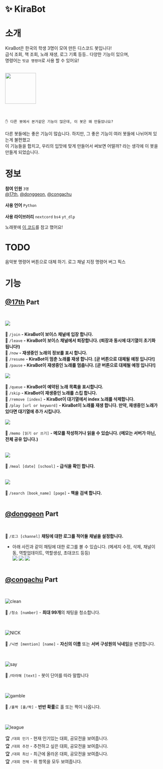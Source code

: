 
# ✨ KiraBot
# 소개
KiraBot은 한국의 학생 3명이 모여 만든 디스코드 봇입니다!<br>
급식 조회, 책 조회, 노래 재생, 로그 기록 등등.. 다양한 기능이 있으며,<br>
명령어는 ``빗금 명령어``로 사용 할 수 있어요!<br><br>

<a href="https://discord.com/api/oauth2/authorize?client_id=1011602097801809990&permissions=8&scope=applications.commands%20bot"><img width="100px" src="https://user-images.githubusercontent.com/68435966/187939033-005b1748-12d9-41e8-8e3b-8de047bbd0ae.png"/></a><br><br><br>

``✋ 다른 봇에서 본거같은 기능이 많은데, 이 봇은 왜 만들었나요?``<br><br>
다른 봇들에는 좋은 기능이 많습니다. 하지만, 그 좋은 기능이 여러 봇들에 나뉘어져 있는게 불편했고<br>
이 기능들을 합치고, 우리의 입맛에 맞게 만들어서 써보면 어떨까? 라는 생각에 이 봇을 만들게 되었습니다.


# 정보
**참여 인원** ``3명``<br>
<a href="https://github.com/oneseventh">@17th</a>, <a href="https://github.com/zzxz46412">@donggeon</a>, <a href="https://github.com/congachu">@congachu</a><br><br>
**사용 언어** ``Python``<br><br>
**사용 라이브러리** ``nextcord`` ``bs4`` ``yt_dlp``

노래봇에 [이 코드](https://gist.github.com/vbe0201/ade9b80f2d3b64643d854938d40a0a2d)를 참고 했어요!

# TODO

음악봇 명령어 버튼으로 대체 하기.
로그 채널 지정 명령어 버그 픽스


# 기능
<h2><a href="https://github.com/oneseventh">@17th</a> Part</h2><br>

<img src="https://user-images.githubusercontent.com/68435966/187944836-32a78b66-3174-43b8-8745-ec8689848a3a.png"/><br><br>
🎵 ``/join`` **- KiraBot이 보이스 채널에 입장 합니다.**<br>
🎵 ``/leave`` **- KiraBot이 보이스 채널에서 퇴장합니다. (퇴장과 동시에 대기열이 초기화 됩니다!)**<br>
🎵 ``/now`` **- 재생중인 노래의 정보를 표시 합니다.**<br>
🎵 ``/resume`` **- KiraBot이 멈춘 노래를 재생 합니다. [곧 버튼으로 대체될 예정 입니다!]**<br>
🎵 ``/pause`` **- KiraBot이 재생중인 노래를 멈춥니다. [곧 버튼으로 대체될 예정 입니다!]**<br>
<br><img src="https://user-images.githubusercontent.com/68435966/187945605-85cb9f52-58aa-4f4f-9974-ff976f512b3c.png"/><br><br>
🎵 ``/queue`` **- KiraBot이 예약된 노래 목록을 표시합니다.**<br>
🎵 ``/skip`` **- KiraBot이 재생중인 노래를 스킵 합니다.**<br>
🎵 ``/remove [index]`` **- KiraBot이 대기열에서 index 노래를 삭제합니다.**<br>
🎵 ``/play [url or keyword]`` **- KiraBot이 노래를 재생 합니다. 만약, 재생중인 노래가 있다면 대기열에 추가 시킵니다.**<br>
<br><img src="https://user-images.githubusercontent.com/68435966/187948224-cf9f3d75-cc0d-4d9e-9e6a-d71447d1fbb6.png"/><br><br>
📝 ``/memo [읽기 or 쓰기]`` **- 메모를 작성하거나 읽을 수 있습니다. (메모는 서버가 아닌, 전체 공유 입니다.)**<br><br>
<br><img src="https://user-images.githubusercontent.com/68435966/187947251-b3372e49-6009-48dd-99b9-b656503b2926.png"/><br><br>
🍔 ``/meal [date] [school]`` **- 급식을 확인 합니다.**<br><br>
<br><img src="https://user-images.githubusercontent.com/68435966/187946824-6a25b714-d72f-4d90-b043-5a76a5a3cab6.png"/><br><br>
📖 ``/search [book_name] [page]`` **- 책을 검색 합니다.**<br><br>

<h2><a href="https://github.com/lee-d-g2222">@donggeon</a> Part</h2><br>

📖 ``/로그 [channel]`` **채팅에 대한 로그를 적어둘 채널을 설정합니다.**<br>
   - 아래 사진과 같이 채팅에 대한 로그를 볼 수 있습니다. (메세지 수정, 삭제, 채널이동, 역할업데이트, 역할생성, 초대코드 등등)<br>
<img src="https://user-images.githubusercontent.com/80456015/190886902-739048f8-77a8-4773-ab44-cff0a9877277.png"/> <img src="https://user-images.githubusercontent.com/80456015/190887061-785a3f90-573a-4d7e-bf7f-bea52fb3d6bd.png"/>
<img src="https://user-images.githubusercontent.com/80456015/190887089-66902a64-29c9-47af-8588-d4ebb9019bd1.png"/><br><br>



<h2><a href="https://github.com/congachu">@congachu</a> Part</h2><br>


![clean](https://user-images.githubusercontent.com/106534469/187964960-605038ac-d3d5-4caa-8f48-f7e0cd915f1c.png)<br><br>
🧹 ``/청소 [number]`` - **최대 99개**의 채팅을 청소합니다.<br><br><br>

![NICK](https://user-images.githubusercontent.com/106534469/187964991-d554f080-ac5b-4531-a06d-1dcfab99fbb9.png)<br><br>
🔁 ``/닉변 [mention] [name]`` - **자신의 이름** 또는 **서버 구성원의 닉네임**을 변경합니다.<br><br><br>

![say](https://user-images.githubusercontent.com/106534469/187965002-b2d471c6-0ae8-44be-a452-026785c96428.PNG)<br><br>
💬 ``/따라해 [text]`` - 봇이 단어를 따라 말합니다<br><br><br>

![gamble](https://user-images.githubusercontent.com/106534469/187964970-d486cecc-cf69-4e90-9328-fa683a8fd39b.png)<br><br>
🎲 ``/홀짝 [홀/짝]`` - **반반 확률**로 홀 또는 짝이 나옵니다.<br><br><br>

![league](https://user-images.githubusercontent.com/106534469/187964979-2c8588e9-e4c3-4f79-8d22-6730699f9d80.PNG)<br><br>
🏆 ``/대회 인기`` - 현재 인기있는 대회, 공모전을 보여줍니다.<br>
🏆 ``/대회 추천`` - 추천하고 싶은 대회, 공모전을 보여줍니다.<br>
🏆 ``/대회 최신`` - 최근에 올라온 대회, 공모전을 보여줍니다.<br>
🏆 ``/대회 전체`` - 위 항목을 모두 보여줍니다.<br><br><br>
